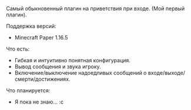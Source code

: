 Самый обыкновенный плагин на приветствия при входе. (Мой первый плагин).

Поддержка версий:
- Minecraft Paper 1.16.5

Что есть:
- Гибкая и интуитивно понятная конфигурация.
- Вывод сообщения и звука игроку.
- Включение/выключение надоедливых сообщений о входе/выходе/смерти/достижениях.

Что планируется:
- Я пока не знаю... :c
